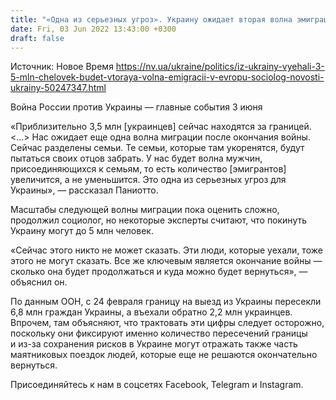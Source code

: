 ```yaml
---
title: "«Одна из серьезных угроз». Украину ожидает вторая волна эмиграции — социолог Паниотто"
date: Fri, 03 Jun 2022 13:43:00 +0300
draft: false
---
```

Источник: Новое Время https://nv.ua/ukraine/politics/iz-ukrainy-vyehali-3-5-mln-chelovek-budet-vtoraya-volna-emigracii-v-evropu-sociolog-novosti-ukrainy-50247347.html


Война России против Украины — главные события 3 июня

«Приблизительно 3,5 млн [украинцев] сейчас находятся за границей. <...> Нас ожидает еще одна волна миграции после окончания войны. Сейчас разделены семьи. Те семьи, которые там укоренятся, будут пытаться своих отцов забрать. У нас будет волна мужчин, присоединяющихся к семьям, то есть количество [эмигрантов] увеличится, а не уменьшится. Это одна из серьезных угроз для Украины», — рассказал Паниотто.

Масштабы следующей волны миграции пока оценить сложно, продолжил социолог, но некоторые эксперты считают, что покинуть Украину могут до 5 млн человек.

«Сейчас этого никто не может сказать. Эти люди, которые уехали, тоже этого не могут сказать. Все же ключевым является окончание войны — сколько она будет продолжаться и куда можно будет вернуться», — объяснил он.

По данным ООН, с 24 февраля границу на выезд из Украины пересекли 6,8 млн граждан Украины, а въехали обратно 2,2 млн украинцев. Впрочем, там объясняют, что трактовать эти цифры следует осторожно, поскольку они фиксируют именно количество пересечений границы и из-за сохранения рисков в Украине могут отражать также часть маятниковых поездок людей, которые еще не решаются окончательно вернуться.

Присоединяйтесь к нам в соцсетях Facebook, Telegram и Instagram.
